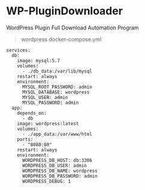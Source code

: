 # WP-PluginDownloader
WordPress Plugin Full Download Automation Program


> wordpress docker-compose.yml
```
services:
  db:
    image: mysql:5.7
    volumes:
      - ./db_data:/var/lib/mysql 
    restart: always
    environment:
      MYSQL_ROOT_PASSWORD: admin
      MYSQL_DATABASE: wordpress 
      MYSQL_USER: admin
      MYSQL_PASSWORD: admin
  app:
    depends_on:
      - db 
    image: wordpress:latest
    volumes:
      - ./app_data:/var/www/html
    ports:
      - "8080:80"
    restart: always
    environment:
      WORDPRESS_DB_HOST: db:3306
      WORDPRESS_DB_USER: admin
      WORDPRESS_DB_NAME: wordpress
      WORDPRESS_DB_PASSWORD: admin
      WORDPRESS_DEBUG: 1


```
